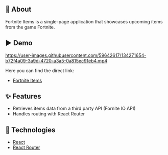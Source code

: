 ## 🎯 About
Fortnite Items is a single-page application that showcases upcoming items from the game Fortnite.

## ▶️ Demo

https://user-images.githubusercontent.com/59642617/134271654-b72f4a09-3a9d-4720-a3a5-0a815ec91eb4.mp4

Here you can find the direct link:
- [Fortnite Items](https://emilysforniteshop.netlify.app/)

## ✨ Features
- Retrieves items data from a third party API (Fornite IO API)
- Handles routing with React Router

## 🚀 Technologies
- [React](https://reactjs.org/)
- [React Router](https://reactrouter.com/web/guides/quick-start)

